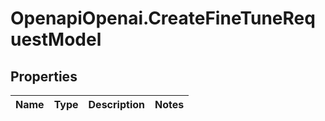 # OpenapiOpenai.CreateFineTuneRequestModel

## Properties

Name | Type | Description | Notes
------------ | ------------- | ------------- | -------------


